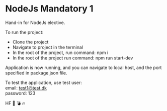 # NodeJs Mandatory 1

Hand-in for NodeJs elective.

To run the project:

- Clone the project
- Navigate to project in the terminal
- In the root of the project, run command: npm i
- In the root of the project run command: npm run start-dev

Application is now running, and you can navigate to local host, and the port specified in package.json file.

To test the application, use test user:  
email: test1@test.dk  
password: 123  

HF 🚀 💣 🔥 